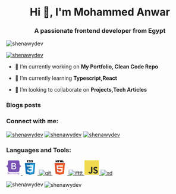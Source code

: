 <h1 align="center">Hi 👋, I'm Mohammed Anwar</h1>
<h3 align="center">A passionate frontend developer from Egypt</h3>

<p align="left"> <img src="https://komarev.com/ghpvc/?username=shenawydev&label=Profile%20views&color=0e75b6&style=flat" alt="shenawydev" /> </p>

<p align="left"> <a href="https://twitter.com/shenawydev" target="blank"><img src="https://img.shields.io/twitter/follow/shenawydev?logo=twitter&style=for-the-badge" alt="shenawydev" /></a> </p>

- 🔭 I’m currently working on **My Portfolio, Clean Code Repo**

- 🌱 I’m currently learning **Typescript,React**

- 👯 I’m looking to collaborate on **Projects,Tech Articles**

### Blogs posts
<!-- BLOG-POST-LIST:START -->
<!-- BLOG-POST-LIST:END -->

<h3 align="left">Connect with me:</h3>
<p align="left">
<a href="https://dev.to/shenawydev" target="blank"><img align="center" src="https://raw.githubusercontent.com/rahuldkjain/github-profile-readme-generator/master/src/images/icons/Social/devto.svg" alt="shenawydev" height="30" width="40" /></a>
<a href="https://twitter.com/shenawydev" target="blank"><img align="center" src="https://raw.githubusercontent.com/rahuldkjain/github-profile-readme-generator/master/src/images/icons/Social/twitter.svg" alt="shenawydev" height="30" width="40" /></a>
<a href="https://fb.com/shenawydev" target="blank"><img align="center" src="https://raw.githubusercontent.com/rahuldkjain/github-profile-readme-generator/master/src/images/icons/Social/facebook.svg" alt="shenawydev" height="30" width="40" /></a>
</p>

<h3 align="left">Languages and Tools:</h3>
<p align="left"> <a href="https://getbootstrap.com" target="_blank" rel="noreferrer"> <img src="https://raw.githubusercontent.com/devicons/devicon/master/icons/bootstrap/bootstrap-plain-wordmark.svg" alt="bootstrap" width="40" height="40"/> </a> <a href="https://www.w3schools.com/css/" target="_blank" rel="noreferrer"> <img src="https://raw.githubusercontent.com/devicons/devicon/master/icons/css3/css3-original-wordmark.svg" alt="css3" width="40" height="40"/> </a> <a href="https://git-scm.com/" target="_blank" rel="noreferrer"> <img src="https://www.vectorlogo.zone/logos/git-scm/git-scm-icon.svg" alt="git" width="40" height="40"/> </a> <a href="https://www.w3.org/html/" target="_blank" rel="noreferrer"> <img src="https://raw.githubusercontent.com/devicons/devicon/master/icons/html5/html5-original-wordmark.svg" alt="html5" width="40" height="40"/> </a> <a href="https://ifttt.com/" target="_blank" rel="noreferrer"> <img src="https://www.vectorlogo.zone/logos/ifttt/ifttt-ar21.svg" alt="ifttt" width="40" height="40"/> </a> <a href="https://developer.mozilla.org/en-US/docs/Web/JavaScript" target="_blank" rel="noreferrer"> <img src="https://raw.githubusercontent.com/devicons/devicon/master/icons/javascript/javascript-original.svg" alt="javascript" width="40" height="40"/> </a> <a href="https://www.adobe.com/products/xd.html" target="_blank" rel="noreferrer"> <img src="https://cdn.worldvectorlogo.com/logos/adobe-xd.svg" alt="xd" width="40" height="40"/> </a> </p>

<p><img align="left" src="https://github-readme-stats.vercel.app/api/top-langs?username=shenawydev&show_icons=true&locale=en&layout=compact" alt="shenawydev" /></p>

<p>&nbsp;<img align="center" src="https://github-readme-stats.vercel.app/api?username=shenawydev&show_icons=true&locale=en" alt="shenawydev" /></p>
